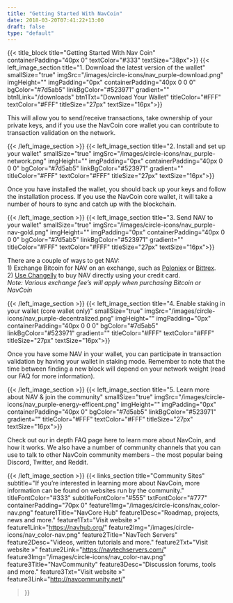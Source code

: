 ```yaml
---
title: "Getting Started With NavCoin"
date: 2018-03-20T07:41:22+13:00
draft: false
type: "default"
---
```

{{< title_block
    title="Getting Started With Nav Coin"
    containerPadding="40px 0"
    textColor="#333"
    textSize="38px">}}
{{< left_image_section
    title="1. Download the latest version of the wallet"
    smallSize="true"
    imgSrc="/images/circle-icons/nav_purple-download.png"
    imgHeight=""
    imgPadding="0px"
    containerPadding="40px 0 0 0"
    bgColor="#7d5ab5"
    linkBgColor="#523971"
    gradient=""
    btn1Link="/downloads"
    btn1Txt="Download Your Wallet"
    titleColor="#FFF"
    textColor="#FFF"
    titleSize="27px"
    textSize="16px">}}
    <p>This will allow you to send/receive transactions, take ownership of your private keys, and if you use the NavCoin core wallet you can contribute to transaction validation on the network.</p>
{{< /left_image_section >}}
{{< left_image_section
    title="2. Install and set up your wallet"
    smallSize="true"
    imgSrc="/images/circle-icons/nav_purple-network.png"
    imgHeight=""
    imgPadding="0px"
    containerPadding="40px 0 0 0"
    bgColor="#7d5ab5"
    linkBgColor="#523971"
    gradient=""
    titleColor="#FFF"
    textColor="#FFF"
    titleSize="27px"
    textSize="16px">}}
    <p>Once you have installed the wallet, you should back up your keys and follow the installation process. If you use the NavCoin core wallet, it will take a number of hours to sync and catch up with the blockchain.</p>
{{< /left_image_section >}}
{{< left_image_section
    title="3. Send NAV to your wallet"
    smallSize="true"
    imgSrc="/images/circle-icons/nav_purple-nav-gold.png"
    imgHeight=""
    imgPadding="0px"
    containerPadding="40px 0 0 0"
    bgColor="#7d5ab5"
    linkBgColor="#523971"
    gradient=""
    titleColor="#FFF"
    textColor="#FFF"
    titleSize="27px"
    textSize="16px">}}
    <p>There are a couple of ways to get NAV:<br>
    1) Exchange Bitcoin for NAV on an exchange, such as <a href="https://poloniex.com/exchange#btc_nav" class="white-txt-underline">Poloniex</a> or <a href="https://bittrex.com/Market/Index?MarketName=BTC-nav" class="white-txt-underline">Bittrex</a>.<br>
    2) <a href="http://navcoin.org/buy-nav/" class="white-txt-underline">Use Changelly</a> to buy NAV directly using your credit card.<br>
    <i>Note: Various exchange fee’s will apply when purchasing Bitcoin or NavCoin</i></p>
{{< /left_image_section >}}
{{< left_image_section
    title="4. Enable staking in your wallet (core wallet only)"
    smallSize="true"
    imgSrc="/images/circle-icons/nav_purple-decentralized.png"
    imgHeight=""
    imgPadding="0px"
    containerPadding="40px 0 0 0"
    bgColor="#7d5ab5"
    linkBgColor="#523971"
    gradient=""
    titleColor="#FFF"
    textColor="#FFF"
    titleSize="27px"
    textSize="16px">}}
    <p>Once you have some NAV in your wallet, you can participate in transaction validation by having your wallet in staking mode. Remember to note that the time between finding a new block will depend on your network weight (read our FAQ for more information).</p>
{{< /left_image_section >}}
{{< left_image_section
    title="5. Learn more about NAV & join the community"
    smallSize="true"
    imgSrc="/images/circle-icons/nav_purple-energy-efficent.png"
    imgHeight=""
    imgPadding="0px"
    containerPadding="40px 0"
    bgColor="#7d5ab5"
    linkBgColor="#523971"
    gradient=""
    titleColor="#FFF"
    textColor="#FFF"
    titleSize="27px"
    textSize="16px">}}
    <p>Check out our in depth FAQ page here to learn more about NavCoin, and how it works.
    We also have a number of community channels that you can use to talk to other NavCoin community members – the most popular being Discord, Twitter, and Reddit.</p>
{{< /left_image_section >}}
{{< links_section
title="Community Sites"
subtitle="If you’re interested in learning more about NavCoin, more information can be found on websites run by the community."
titleFontColor="#333"
subtitleFontColor="#555"
txtFontColor="#777"
containerPadding="70px 0"
feature1Img="/images/circle-icons/nav_color-nav.png"
feature1Title="NavCore Hub"
feature1Desc="Roadmap, projects, news and more."
feature1Txt="Visit website »"
feature1Link="https://navhub.org/"
feature2Img="/images/circle-icons/nav_color-nav.png"
feature2Title="NavTech Servers"
feature2Desc="Videos, written tutorials and more."
feature2Txt="Visit website »"
feature2Link="https://navtechservers.com/"
feature3Img="/images/circle-icons/nav_color-nav.png"
feature3Title="NavCommunity"
feature3Desc="Discussion forums, tools and more."
feature3Txt="Visit website »"
feature3Link="http://navcommunity.net/"
>}}
